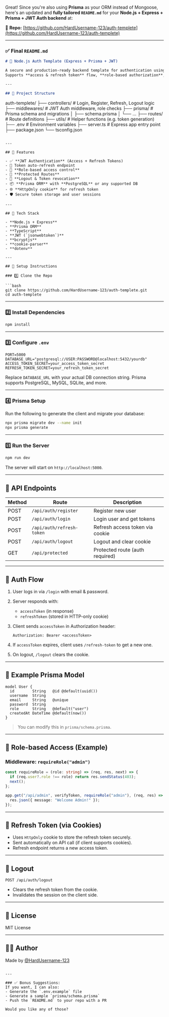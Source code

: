 Great! Since you're also using **Prisma** as your ORM instead of Mongoose, here's an updated and **fully tailored `README.md`** for your **Node.js + Express + Prisma + JWT Auth backend** at:

📌 **Repo:** [https://github.com/HardUsername-123/auth-templete](https://github.com/HardUsername-123/auth-templete)

---

### ✅ Final `README.md`

```md
# 🔐 Node.js Auth Template (Express + Prisma + JWT)

A secure and production-ready backend template for authentication using **Node.js**, **Express**, **Prisma**, and **JWT**.  
Supports **access & refresh token** flow, **role-based authorization**, and **protected routes**.

---

## 📁 Project Structure

```

auth-templete/
├── controllers/        # Login, Register, Refresh, Logout logic
├── middlewares/        # JWT Auth middleware, role checks
├── prisma/             # Prisma schema and migrations
│   ├── schema.prisma
│   └── ...
├── routes/             # Route definitions
├── utils/              # Helper functions (e.g. token generation)
├── .env                # Environment variables
├── server.ts           # Express app entry point
├── package.json
└── tsconfig.json

````

---

## 🚀 Features

- ✅ **JWT Authentication** (Access + Refresh Tokens)
- 🔁 Token auto-refresh endpoint
- 🧠 **Role-based access control**
- 🔐 **Protected Routes**
- 🧼 **Logout & Token revocation**
- 📦 **Prisma ORM** with **PostgreSQL** or any supported DB
- 🌐 **HttpOnly cookie** for refresh token
- 🛡️ Secure token storage and user sessions

---

## 🔧 Tech Stack

- **Node.js + Express**
- **Prisma ORM**
- **TypeScript**
- **JWT (`jsonwebtoken`)**
- **bcryptjs**
- **cookie-parser**
- **dotenv**

---

## 🧪 Setup Instructions

### 1️⃣ Clone the Repo

```bash
git clone https://github.com/HardUsername-123/auth-templete.git
cd auth-templete
````

---

### 2️⃣ Install Dependencies

```bash
npm install
```

---

### 3️⃣ Configure `.env`

```env
PORT=5000
DATABASE_URL="postgresql://USER:PASSWORD@localhost:5432/yourdb"
ACCESS_TOKEN_SECRET=your_access_token_secret
REFRESH_TOKEN_SECRET=your_refresh_token_secret
```

Replace `DATABASE_URL` with your actual DB connection string. Prisma supports PostgreSQL, MySQL, SQLite, and more.

---

### 4️⃣ Prisma Setup

Run the following to generate the client and migrate your database:

```bash
npx prisma migrate dev --name init
npx prisma generate
```

---

### 5️⃣ Run the Server

```bash
npm run dev
```

The server will start on `http://localhost:5000`.

---

## 🧾 API Endpoints

| Method | Route                     | Description                     |
| ------ | ------------------------- | ------------------------------- |
| POST   | `/api/auth/register`      | Register new user               |
| POST   | `/api/auth/login`         | Login user and get tokens       |
| POST   | `/api/auth/refresh-token` | Refresh access token via cookie |
| POST   | `/api/auth/logout`        | Logout and clear cookie         |
| GET    | `/api/protected`          | Protected route (auth required) |

---

## 🔐 Auth Flow

1. User logs in via `/login` with email & password.
2. Server responds with:

   * `accessToken` (in response)
   * `refreshToken` (stored in HTTP-only cookie)
3. Client sends `accessToken` in Authorization header:

   ```
   Authorization: Bearer <accessToken>
   ```
4. If `accessToken` expires, client uses `/refresh-token` to get a new one.
5. On logout, `/logout` clears the cookie.

---

## 🧠 Example Prisma Model

```prisma
model User {
  id        String   @id @default(uuid())
  username  String
  email     String   @unique
  password  String
  role      String   @default("user")
  createdAt DateTime @default(now())
}
```

> You can modify this in `prisma/schema.prisma`.

---

## 🔑 Role-based Access (Example)

### Middleware: `requireRole("admin")`

```ts
const requireRole = (role: string) => (req, res, next) => {
  if (req.user?.role !== role) return res.sendStatus(403);
  next();
};

app.get("/api/admin", verifyToken, requireRole("admin"), (req, res) => {
  res.json({ message: "Welcome Admin!" });
});
```

---

## 🔄 Refresh Token (via Cookies)

* Uses `HttpOnly` cookie to store the refresh token securely.
* Sent automatically on API call (if client supports cookies).
* Refresh endpoint returns a new access token.

---

## 🧹 Logout

```http
POST /api/auth/logout
```

* Clears the refresh token from the cookie.
* Invalidates the session on the client side.

---

## 📜 License

MIT License

---

## 👨‍💻 Author

Made by [@HardUsername-123](https://github.com/HardUsername-123)

```

---

### ✅ Bonus Suggestions:
If you want, I can also:
- Generate the `.env.example` file
- Generate a sample `prisma/schema.prisma`
- Push the `README.md` to your repo with a PR

Would you like any of those?
```

